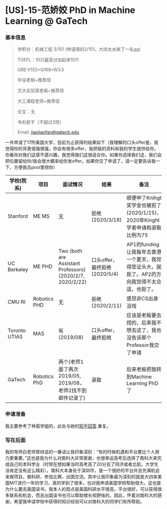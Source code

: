 # [US]-15-范娇姣 PhD in  Machine Learning @ GaTech

### 基本信息

> 学积分：机械工程 3/151 (申请用的2/151，大四太水掉了一名gg)
>
> TOEFL：102(最高分加起来107)
>
> GRE:V153+Q169+W3.5
>
> 毕设老板+推荐信
>
> 交大实验室老板+推荐信
>
> 大三课程老师+推荐信
>
> 论文：无
>
> 专利若干（不超过3项）
>
> Email: jiaojiaofan@gatech.edu

 

一共申请了17所美国大学，目前为止获得的结果如下（我理解的口头offer是，我觉得你的背景很强很强，你会有很多offer，我把我的资料和我的学生提供给你，你看你对我们这感不感兴趣，我觉得我们这很适合你。如果你选择我们这，我们会把位置留给你/我会很大概率给你发offer。如果你交了申请了，请一定要告诉我一下，方便我去pool里捞你）

| 学校(院系)         | 项目    | 面试情况           | 结果               |备注|
| ------------ | ------- | ------------------ | ------------------ |------------------ |
| Stanford      | ME MS  | 无                 | 拒绝(2020/3/18)               | 顺便申了Knihgt奖学金也被拒了(2020/1/15)，2020年Kinght学者申请和录取比例为75
| UC Berkeley  | ME PHD  | Two (both are Assistant Professors)(2020/2/7, 2020/2/22)   | 口头offer，最终拒绝(2020/5/4)    | AP1的funding让我每年去香港一个夏天，我觉得签证头大，就拒了。AP2的方向我觉得不太合适，也拒了。
| CMU RI       | Robotics PHD  | 无         |     拒绝(2020/2/11)   |感觉非CS出身没戏 |
| Toronto UTIAS  | MAS | 有(2019/08) | 口头offer，最终拒绝 | 应该是老板要去捞的，后来我不想去这了，我也没告诉那个Professor我交了申请| 
| GaTech  | Robotics PhD | 两个(老师1面了两次2019/05, 2019/08，老师2找不到邮件记录了) | 录取 | 后来老板把我转到Machine Learning PhD了 | 

### 申请准备
我主要参考了林茵学姐的，此处与她的[知乎回答](https://www.zhihu.com/answer/586795783).重复。

### 写在后面

我的导师白老师曾经说的一番话让我印象深刻：“有的时候机遇和平台要比个人努力更重要。”这也是我为什么对南科大非常感谢，也很幸运高考后选择了南科大来完成自己的本科学业（时常在想如果当时高考高了20分去了同济或者北航，大学生活肯定没有这么精彩）。南科大本身处于深圳市，是一个很好的平台并且充满机会来做项目，做科研，参加比赛，出国交流。其中让我印象最为深刻的就是大四来美国MIT进行一年的学习，真的学到了很多，也对我申请美国学校帮助很大。这也是为什么要去美国读书，我本人的观点是美国科研水平很高，平台很好，可以获得很多联系和机会，而且出国读书也可以帮助增长视野啥的。因此，怀着对南科大的感谢，希望我申请学校中获得的知识经验可以对南科大的同学们有所帮助。
